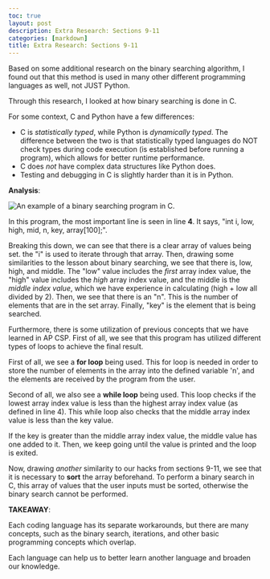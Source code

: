 ```yaml
---
toc: true
layout: post
description: Extra Research: Sections 9-11
categories: [markdown]
title: Extra Research: Sections 9-11
---
```


Based on some additional research on the binary searching algorithm, I found out that this method is used in many other different programming languages as well, not JUST Python.

Through this research, I looked at how binary searching is done in C. 

For some context, C and Python have a few differences:

- C is *statistically typed*, while Python is *dynamically typed*. The difference between the two is that statistically typed languages do NOT check types during code execution (is established before running a program), which allows for better runtime performance.
- C does *not* have complex data structures like Python does.
- Testing and debugging in C is slightly harder than it is in Python.

**Analysis**:

![]({{site.baseurl}}/images/extrastuffbinary.png "An example of a binary searching program in C.")

In this program, the most important line is seen in line **4**. It says, "int i, low, high, mid, n, key, array[100];". 

Breaking this down, we can see that there is a clear array of values being set. the "i" is used to iterate through that array. Then, drawing some similarities to the lesson about binary searching, we see that there is, low, high, and middle. The "low" value includes the *first* array index value, the "high" value includes the *high* array index value, and the middle is the *middle index value*, which we have experience in calculating (high + low all divided by 2). Then, we see that there is an "n". This is the number of elements that are in the set array. Finally, "key" is the element that is being searched.

Furthermore, there is some utilization of previous concepts that we have learned in AP CSP. First of all, we see that this program has utilized different types of loops to achieve the final result.

First of all, we see a **for loop** being used. This for loop is needed in order to store the number of elements in the array into the defined variable 'n', and the elements are received by the program from the user. 

Second of all, we also see a **while loop** being used. This loop checks if the lowest array index value is less than the highest array index value (as defined in line 4). This while loop also checks that the middle array index value is less than the key value. 

If the key is greater than the middle array index value, the middle value has one added to it. Then, we keep going until the value is printed and the loop is exited. 

Now, drawing *another* similarity to our hacks from sections 9-11, we see that it is necessary to **sort** the array beforehand. To perform a binary search in C, this array of values that the user inputs must be sorted, otherwise the binary search cannot be performed. 


**TAKEAWAY**:

Each coding language has its separate workarounds, but there are many concepts, such as the binary search, iterations, and other basic programming concepts which overlap.

Each language can help us to better learn another language and broaden our knowledge.